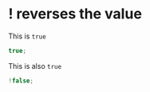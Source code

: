 # ! reverses the value

This is `true`

```javascript
true;
```

This is also `true`

```javascript
!false;
```
